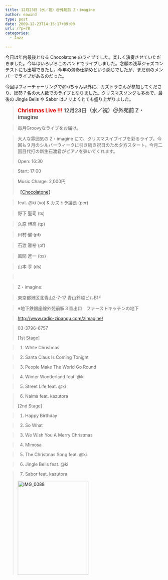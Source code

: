 ```yaml
---
title: 12月23日（水／祝）＠外苑前 Z・imagine
author: eawind
type: post
date: 2009-12-23T14:15:17+09:00
url: /?p=78
categories:
  - Jazz

---
```

今日は年内最後となる Chocolatone のライブでした。楽しく演奏させていただきました。今年はいろいろこのバンドでライブしました。念願の浅草ジャズコンテストにも出場できたし。今年の演奏仕納めという感じでしたが、まだ別のメンバーでライブがあるのだった。

今回はフィーチャーリングで@kiちゃん以外に、カズトラさんが参加してくださり、総勢７名の大人数でのライブとなりました。クリスマスソングも多めで、最後の Jingle Bells や Sabor はノリよくとても盛り上がりました。

> **<big><strong><span style="color: #ff0000;">Christmas Live !!!</span></strong> 12月23日（水／祝）＠外苑前 Z・imagine</big>**
  
> 毎月Groovyなライブをお届け。
  
> 大人な雰囲気の Z・imagine にて、クリスマスイブイブを彩るライブ。今回も９月のシルバーウィークに引き続き祝日のため夕方スタート。今月二回目代打の新生石渡君がピアノを弾いてくれます。
> 
> Open: 16:30
  
> Start: 17:00
  
> Music Charge: 2,000円
> 
> 【[Chocolatone][1]】
  
> feat. @ki (vo) & カズトラ議長 (per)
  
> 野下 聖司 (ts)
  
> 久原 博高 (tp)
  
> <span style="text-decoration: line-through;">川村 健 (pf)</span>
  
> 石渡 雅裕 (pf)
  
> 風間 進一 (bs)
  
> 山本 亨 (ds)
  
> <br clear="all" />
  
> Z・imagine:
  
> 東京都港区北青山2-7-17 青山鈴越ビルB1F
  
> ※地下鉄銀座線外苑前駅３番出口　ファーストキッチンの地下
  
> http://www.radio-zipangu.com/zimagine/
  
> 03-3796-6757
> 
> [1st Stage]
  
> 1. White Christmas
  
> 2. Santa Claus Is Coming Tonight
  
> 3. People Make The World Go Round
  
> 4. Winter Wonderland feat. @ki
  
> 5. Street Life feat. @ki
  
> 6. Naima feat. kazutora
> 
> [2nd Stage]
  
> 1. Happy Birthday
  
> 2. So What
  
> 3. We Wish You A Merry Christmas
  
> 4. Mimosa
  
> 5. The Christmas Song feat. @ki
  
> 6. Jingle Bells feat. @ki
  
> 7. Sabor feat. kazutora
> 
> <span class="mt-enclosure mt-enclosure-image" style="display: inline;"><a href="/img/wp/2009/12/IMG_0088.jpg"><img class="alignnone size-medium wp-image-875" src="/img/wp/2009/12/IMG_0088.jpg" alt="IMG_0088" width="225" height="300" srcset="/img/wp/2009/12/IMG_0088.jpg 225w, /img/wp/2009/12/IMG_0088-768x1024.jpg 768w, /img/wp/2009/12/IMG_0088.jpg 1536w" sizes="(max-width: 225px) 100vw, 225px" /></a></span>

 [1]: http://www.eawind.net/?page_id=930
